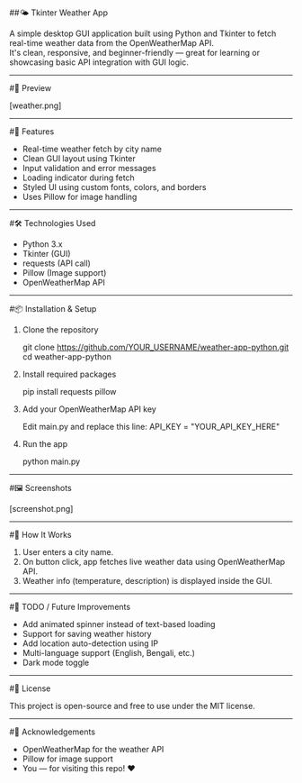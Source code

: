 
##🌤️ Tkinter Weather App

A simple desktop GUI application built using Python and Tkinter to fetch real-time weather data from the OpenWeatherMap API.  
It's clean, responsive, and beginner-friendly — great for learning or showcasing basic API integration with GUI logic.

------------------------------------------------------------

#📸 Preview

[weather.png]

------------------------------------------------------------

#🚀 Features

- Real-time weather fetch by city name
- Clean GUI layout using Tkinter
- Input validation and error messages
- Loading indicator during fetch
- Styled UI using custom fonts, colors, and borders
- Uses Pillow for image handling

------------------------------------------------------------

#🛠️ Technologies Used

- Python 3.x
- Tkinter (GUI)
- requests (API call)
- Pillow (Image support)
- OpenWeatherMap API

------------------------------------------------------------

#📦 Installation & Setup

1. Clone the repository

   git clone https://github.com/YOUR_USERNAME/weather-app-python.git
   cd weather-app-python

2. Install required packages

   pip install requests pillow

3. Add your OpenWeatherMap API key

   Edit main.py and replace this line:
   API_KEY = "YOUR_API_KEY_HERE"

4. Run the app

   python main.py

------------------------------------------------------------

#🖼️ Screenshots

[screenshot.png]

------------------------------------------------------------

#📝 How It Works

1. User enters a city name.
2. On button click, app fetches live weather data using OpenWeatherMap API.
3. Weather info (temperature, description) is displayed inside the GUI.

------------------------------------------------------------

#📌 TODO / Future Improvements

- Add animated spinner instead of text-based loading
- Support for saving weather history
- Add location auto-detection using IP
- Multi-language support (English, Bengali, etc.)
- Dark mode toggle

------------------------------------------------------------

#📄 License

This project is open-source and free to use under the MIT license.

------------------------------------------------------------

#🙌 Acknowledgements

- OpenWeatherMap for the weather API
- Pillow for image support
- You — for visiting this repo! ❤️
